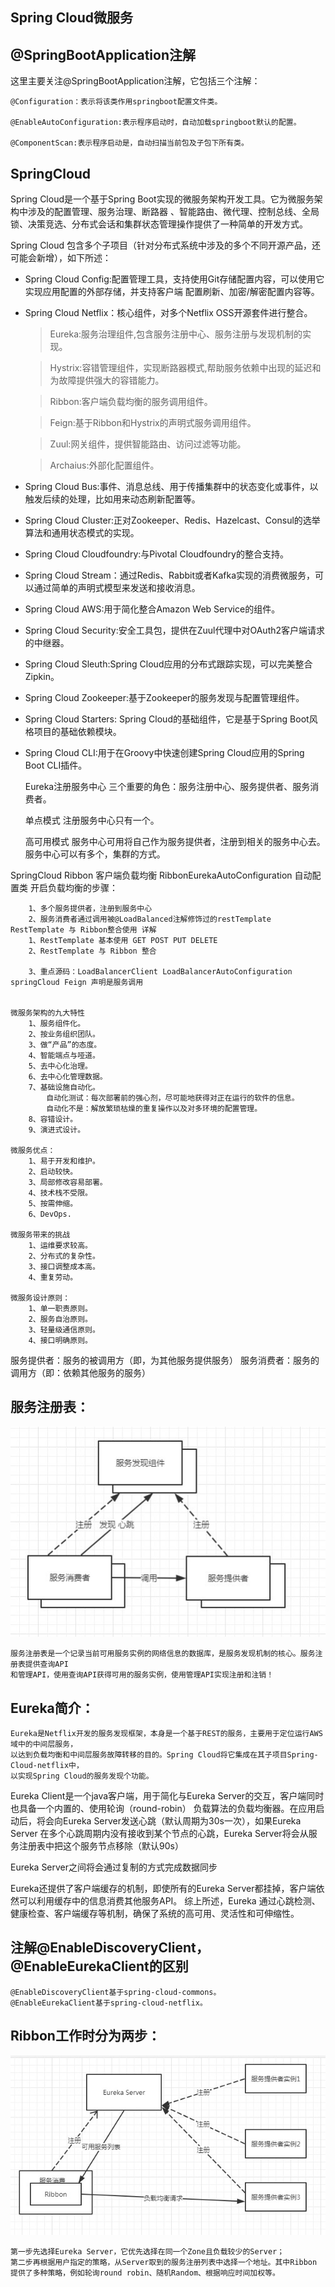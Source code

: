 **Spring Cloud微服务**
-------------------------
   
@SpringBootApplication注解
-----------------------------	

这里主要关注@SpringBootApplication注解，它包括三个注解：

    @Configuration：表示将该类作用springboot配置文件类。

    @EnableAutoConfiguration:表示程序启动时，自动加载springboot默认的配置。

    @ComponentScan:表示程序启动是，自动扫描当前包及子包下所有类。


SpringCloud
------------
    
Spring Cloud是一个基于Spring Boot实现的微服务架构开发工具。它为微服务架构中涉及的配置管理、服务治理、断路器
、智能路由、微代理、控制总线、全局锁、决策竞选、分布式会话和集群状态管理操作提供了一种简单的开发方式。

Spring Cloud 包含多个子项目（针对分布式系统中涉及的多个不同开源产品，还可能会新增），如下所述：    	
    
*  Spring Cloud Config:配置管理工具，支持使用Git存储配置内容，可以使用它实现应用配置的外部存储，并支持客户端
   配置刷新、加密/解密配置内容等。
  
*  Spring Cloud Netflix：核心组件，对多个Netflix OSS开源套件进行整合。
    > Eureka:服务治理组件,包含服务注册中心、服务注册与发现机制的实现。
    
    > Hystrix:容错管理组件，实现断路器模式,帮助服务依赖中出现的延迟和为故障提供强大的容错能力。
    
	> Ribbon:客户端负载均衡的服务调用组件。
	
	> Feign:基于Ribbon和Hystrix的声明式服务调用组件。
	
	> Zuul:网关组件，提供智能路由、访问过滤等功能。
	
	> Archaius:外部化配置组件。
	
* Spring Cloud Bus:事件、消息总线、用于传播集群中的状态变化或事件，以触发后续的处理，比如用来动态刷新配置等。

* Spring Cloud Cluster:正对Zookeeper、Redis、Hazelcast、Consul的选举算法和通用状态模式的实现。
* Spring Cloud Cloudfoundry:与Pivotal Cloudfoundry的整合支持。
* Spring Cloud Stream：通过Redis、Rabbit或者Kafka实现的消费微服务，可以通过简单的声明式模型来发送和接收消息。
* Spring Cloud AWS:用于简化整合Amazon Web Service的组件。
* Spring Cloud Security:安全工具包，提供在Zuul代理中对OAuth2客户端请求的中继器。
* Spring Cloud Sleuth:Spring Cloud应用的分布式跟踪实现，可以完美整合Zipkin。
* Spring Cloud Zookeeper:基于Zookeeper的服务发现与配置管理组件。
* Spring Cloud Starters: Spring Cloud的基础组件，它是基于Spring Boot风格项目的基础依赖模块。
* Spring Cloud CLI:用于在Groovy中快速创建Spring Cloud应用的Spring Boot CLI插件。

	Eureka注册服务中心 三个重要的角色：服务注册中心、服务提供者、服务消费者。
	
	单点模式 注册服务中心只有一个。
	
	高可用模式 服务中心可用将自己作为服务提供者，注册到相关的服务中心去。服务中心可以有多个，集群的方式。


SpringCloud Ribbon 客户端负载均衡
	RibbonEurekaAutoConfiguration 自动配置类
	开启负载均衡的步骤：	
	
		1、多个服务提供者，注册到服务中心
		2、服务消费者通过调用被@LoadBalanced注解修饰过的restTemplate
	RestTemplate 与 Ribbon整合使用 详解
		1、RestTemplate 基本使用 GET POST PUT DELETE
		2、RestTemplate 与 Ribbon 整合
		
		3、重点源码：LoadBalancerClient LoadBalancerAutoConfiguration
	springCloud Feign 声明是服务调用
	
	
	微服务架构的九大特性
		1、服务组件化。
		2、按业务组织团队。
		3、做“产品”的态度。
		4、智能端点与哑道。
		5、去中心化治理。
		6、去中心化管理数据。
		7、基础设施自动化。
			自动化测试：每次部署前的强心剂，尽可能地获得对正在运行的软件的信息。
			自动化不是：解放繁琐枯燥的重复操作以及对多环境的配置管理。
		8、容错设计。
		9、演进式设计。
		
	微服务优点：
		1、易于开发和维护。
		2、启动较快。
		3、局部修改容易部署。
		4、技术栈不受限。
		5、按需伸缩。
		6、DevOps.
		
	微服务带来的挑战
		1、运维要求较高。
		2、分布式的复杂性。
		3、接口调整成本高。
		4、重复劳动。
	
	微服务设计原则：
		1、单一职责原则。
		2、服务自治原则。
		3、轻量级通信原则。
		4、接口明确原则。
		
服务提供者：服务的被调用方（即，为其他服务提供服务）
服务消费者：服务的调用方（即：依赖其他服务的服务）

服务注册表：
------------

![服务注册与发现](https://github.com/lwx57280/Spring-Cloud-learning/blob/master/chapter12/img-folder/Discovery.jpg)
	
	服务注册表是一个记录当前可用服务实例的网络信息的数据库，是服务发现机制的核心。服务注册表提供查询API
	和管理API，使用查询API获得可用的服务实例，使用管理API实现注册和注销！
	
	
Eureka简介：
-----------    
	Eureka是Netflix开发的服务发现框架，本身是一个基于REST的服务，主要用于定位运行AWS域中的中间层服务，
	以达到负载均衡和中间层服务故障转移的目的。Spring Cloud将它集成在其子项目Spring-Cloud-netflix中，
	以实现Spring Cloud的服务发现个功能。
	
Eureka Client是一个java客户端，用于简化与Eureka Server的交互，客户端同时也具备一个内置的、使用轮询（round-robin）
负载算法的负载均衡器。在应用启动后，将会向Eureka Server发送心跳（默认周期为30s一次），如果Eureka Server
在多个心跳周期内没有接收到某个节点的心跳，Eureka Server将会从服务注册表中把这个服务节点移除（默认90s）

Eureka Server之间将会通过复制的方式完成数据同步

Eureka还提供了客户端缓存的机制，即使所有的Eureka Server都挂掉，客户端依然可以利用缓存中的信息消费其他服务API。
综上所述，Eureka 通过心跳检测、	健康检查、客户端缓存等机制，确保了系统的高可用、灵活性和可伸缩性。	


注解@EnableDiscoveryClient，@EnableEurekaClient的区别
----------------------------------------------------
	@EnableDiscoveryClient基于spring-cloud-commons。
	@EnableEurekaClient基于spring-cloud-netflix。

Ribbon工作时分为两步：
--------------------
	
![Ribbon架构](https://github.com/lwx57280/Spring-Cloud-learning/blob/master/chapter12/img-folder/Ribbon.jpg)
    
	第一步先选择Eureka Server，它优先选择在同一个Zone且负载较少的Server；
	第二步再根据用户指定的策略，从Server取到的服务注册列表中选择一个地址。其中Ribbon
	提供了多种策略，例如轮询round robin、随机Random、根据响应时间加权等。

